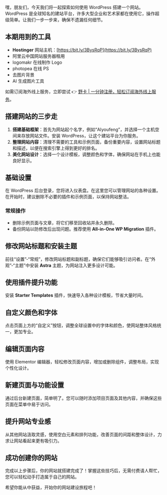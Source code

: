 嘿，朋友们，今天我们将一起探索如何使用 WordPress 搭建一个网站。WordPress 是全球知名的建站平台，许多大型企业和艺术家都在使用它，操作超级简单。让我们一步一步来，确保不遗漏任何细节。

## 本期用到的工具
- **Hostinger** 网站主机：[https://bit.ly/3BysRqP](https://bit.ly/3BysRqP)
- 阿里云中国网站服务器租用
- logomakr 在线制作 Logo
- photopea 在线 PS
- 去图片背景
- AI 生成图片工具

如需订阅海外线上服务，立即尝试 👉 [野卡 | 一分钟注册，轻松订阅海外线上服务](https://bit.ly/bewildcard)。

## 搭建网站的三步走
1. **搭建基础框架**：首先为网站起个名字，例如“AIyoufeng”，并选择一个主机空间来存放网站文件。安装 WordPress，让这个建站平台为你服务。
2. **整理网站内容**：清理不需要的工具和示例页面，备份重要内容，设置网站标题和描述，以便在搜索引擎上得到更好的排名。
3. **美化网站设计**：选择一个设计模板，调整颜色和字体，确保网站在手机上也能良好显示。

## 基础设置
在 WordPress 后台登录，您将进入仪表盘。在这里您可以管理网站的各种设置。在开始时，建议删除不必要的插件和示例页面，以保持网站整洁。

### 常规操作
- 删除示例页面与文章，将它们移至回收站并永久删除。
- 备份网站以防修改后出现问题。推荐使用 **All-in-One WP Migration** 插件。

## 修改网站标题和安装主题
前往“设置”-“常规”，修改网站标题和副标题，确保它们能够吸引访问者。在“外观”-“主题”中安装 **Astra** 主题，为网站注入更多设计可能。

## 使用插件提升功能
安装 **Starter Templates** 插件，快速导入各种设计模板，节省大量时间。

## 自定义颜色和字体
点击页面上方的“自定义”按钮，调整全球设置中的字体和颜色，使网站整体风格统一，更加专业。

## 编辑页面内容
使用 Elementor 编辑器，轻松修改页面内容，增加或删除组件，调整布局，实现个性化设计。

## 新建页面与功能设置
通过后台新建页面，简单明了。您可以随时添加项目页面及其他内容，并确保这些页面在菜单中易于访问。

## 提升网站专业感
从其他网站汲取灵感，使用空白元素和排列功能，改善页面的间距和整体设计，力求让网站看起来更有吸引力。

## 成功创建你的网站
完成以上步骤后，你的网站就搭建完成了！掌握这些技巧后，无需付费请人帮忙，您可以轻松动手打造属于自己的网站。

希望你能从中获益，开始你的网站建设旅程吧！